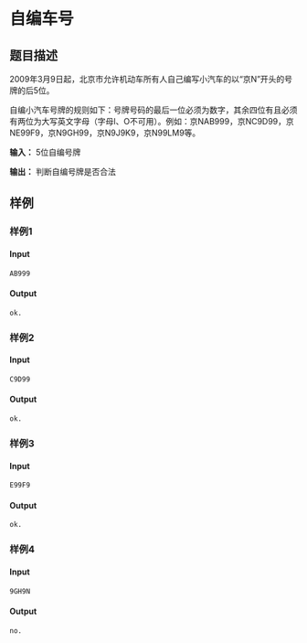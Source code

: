 # 自编车号

## 题目描述

2009年3月9日起，北京市允许机动车所有人自己编写小汽车的以“京N”开头的号牌的后5位。

自编小汽车号牌的规则如下：号牌号码的最后一位必须为数字，其余四位有且必须有两位为大写英文字母（字母I、O不可用）。例如：京NAB999，京NC9D99，京NE99F9，京N9GH99，京N9J9K9，京N99LM9等。

**输入：**
  5位自编号牌

**输出：**
  判断自编号牌是否合法

## 样例

### 样例1

#### Input

```
AB999
```

#### Output

```
ok.
```

### 样例2

#### Input

```
C9D99
```

#### Output

```
ok.
```

### 样例3

#### Input

```
E99F9
```

#### Output

```
ok.
```

### 样例4

#### Input

```
9GH9N
```

#### Output

```
no.
```

